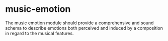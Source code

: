 # music-emotion
The music emotion module should provide a comprehensive and sound schema to describe emotions both perceived and induced by a composition in regard to the musical features.
